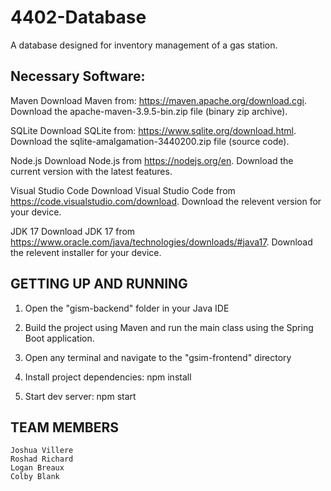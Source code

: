 # 4402-Database

A database designed for inventory management of a gas station.

## Necessary Software:

Maven
Download Maven from: https://maven.apache.org/download.cgi.
Download the apache-maven-3.9.5-bin.zip file (binary zip archive).

SQLite
Download SQLite from: https://www.sqlite.org/download.html.
Download the sqlite-amalgamation-3440200.zip file (source code).

Node.js
Download Node.js from https://nodejs.org/en.
Download the current version with the latest features.

Visual Studio Code
Download Visual Studio Code from https://code.visualstudio.com/download.
Download the relevent version for your device.

JDK 17
Download JDK 17 from https://www.oracle.com/java/technologies/downloads/#java17.
Download the relevent installer for your device.

## GETTING UP AND RUNNING

1. Open the "gism-backend" folder in your Java IDE

2. Build the project using Maven and run the main class using the Spring Boot application.

3. Open any terminal and navigate to the "gsim-frontend" directory

4. Install project dependencies:
   npm install

5. Start dev server:
   npm start

## TEAM MEMBERS

    Joshua Villere
    Roshad Richard
    Logan Breaux
    Colby Blank
